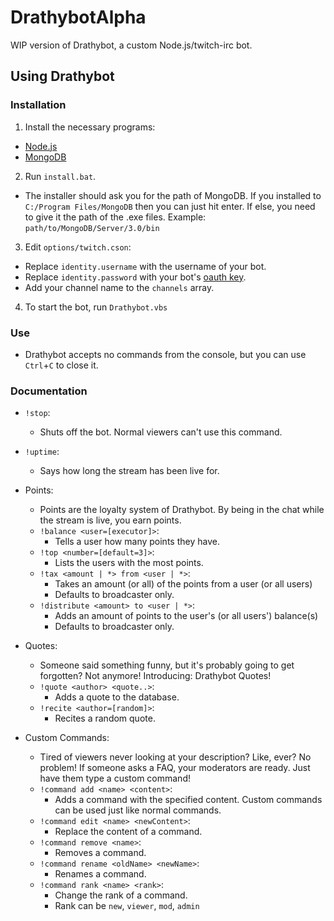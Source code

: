 # DrathybotAlpha
WIP version of Drathybot, a custom Node.js/twitch-irc bot.

## Using Drathybot
### Installation
1. Install the necessary programs:
  - [Node.js](https://nodejs.org)
  - [MongoDB](https://www.mongodb.org)
2. Run `install.bat`.
  - The installer should ask you for the path of MongoDB. If you installed to `C:/Program Files/MongoDB` then you can just hit enter. If else, you need to give it the path of the .exe files. Example: `path/to/MongoDB/Server/3.0/bin`
3. Edit `options/twitch.cson`:
  - Replace `identity.username` with the username of your bot.
  - Replace `identity.password` with your bot's [oauth key](http://www.twitchapps.com/tmi/).
  - Add your channel name to the `channels` array.
4. To start the bot, run `Drathybot.vbs`

### Use
- Drathybot accepts no commands from the console, but you can use `Ctrl`+`C` to close it.

### Documentation
- `!stop`:
  - Shuts off the bot. Normal viewers can't use this command.
- `!uptime`:
  - Says how long the stream has been live for.

- Points:
  - Points are the loyalty system of Drathybot. By being in the chat while the stream is live, you earn points.
  - `!balance <user=[executor]>`:
    - Tells a user how many points they have.
  - `!top <number=[default=3]>`:
    - Lists the users with the most points.
  - `!tax <amount | *> from <user | *>`:
    - Takes an amount (or all) of the points from a user (or all users)
    - Defaults to broadcaster only.
  - `!distribute <amount> to <user | *>`:
    - Adds an amount of points to the user's (or all users') balance(s)
    - Defaults to broadcaster only.
- Quotes:
  - Someone said something funny, but it's probably going to get forgotten? Not anymore! Introducing: Drathybot Quotes!
  - `!quote <author> <quote..>`:
    - Adds a quote to the database.
  - `!recite <author=[random]>`:
    - Recites a random quote.
- Custom Commands:
  - Tired of viewers never looking at your description? Like, ever? No problem! If someone asks a FAQ, your moderators are ready. Just have them type a custom command!
  - `!command add <name> <content>`:
    - Adds a command with the specified content. Custom commands can be used just like normal commands.
  - `!command edit <name> <newContent>`:
    - Replace the content of a command.
  - `!command remove <name>`:
    - Removes a command.
  - `!command rename <oldName> <newName>`:
    - Renames a command.
  - `!command rank <name> <rank>`:
    - Change the rank of a command.
    - Rank can be `new`, `viewer`, `mod`, `admin`
